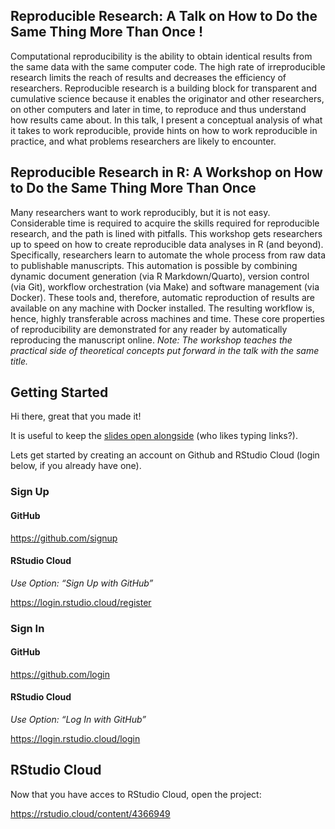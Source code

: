 
<!-- README.md is generated from README.Rmd. Please edit that file -->

## Reproducible Research: A Talk on How to Do the Same Thing More Than Once !

Computational reproducibility is the ability to obtain identical results
from the same data with the same computer code. The high rate of
irreproducible research limits the reach of results and decreases the
efficiency of researchers. Reproducible research is a building block for
transparent and cumulative science because it enables the originator and
other researchers, on other computers and later in time, to reproduce
and thus understand how results came about. In this talk, I present a
conceptual analysis of what it takes to work reproducible, provide hints
on how to work reproducible in practice, and what problems researchers
are likely to encounter.

## Reproducible Research in R: A Workshop on How to Do the Same Thing More Than Once

Many researchers want to work reproducibly, but it is not easy.
Considerable time is required to acquire the skills required for
reproducible research, and the path is lined with pitfalls. This
workshop gets researchers up to speed on how to create reproducible data
analyses in R (and beyond). Specifically, researchers learn to automate
the whole process from raw data to publishable manuscripts. This
automation is possible by combining dynamic document generation (via R
Markdown/Quarto), version control (via Git), workflow orchestration (via Make)
and software management (via Docker). These tools and, therefore,
automatic reproduction of results are available on any machine with
Docker installed. The resulting workflow is, hence, highly transferable
across machines and time. These core properties of reproducibility are
demonstrated for any reader by automatically reproducing the manuscript
online. *Note: The workshop teaches the practical side of theoretical
concepts put forward in the talk with the same title.*

## Getting Started

Hi there, great that you made it\!

It is useful to keep the [slides open
alongside](https://aaronpeikert.github.io/repro-workshop/presentation.html#1)
(who likes typing links?).

Lets get started by creating an account on Github and RStudio Cloud
(login below, if you already have one).

### Sign Up

#### GitHub

<https://github.com/signup>

#### RStudio Cloud

*Use Option: “Sign Up with GitHub”*

<https://login.rstudio.cloud/register>

### Sign In

#### GitHub

<https://github.com/login>

#### RStudio Cloud

*Use Option: “Log In with GitHub”*

<https://login.rstudio.cloud/login>

## RStudio Cloud

Now that you have acces to RStudio Cloud, open the project:

<https://rstudio.cloud/content/4366949>
